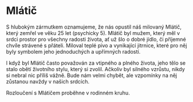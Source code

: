 # Mlátič
S hlubokým zármutkem oznamujeme, že nás opustil náš milovaný Mlátič, který zemřel ve věku 25 let (psychicky 5). Mlátič byl mužem, který měl v srdci prostor pro všechny radosti života, ať už šlo o dobré jídlo, či příjemné chvíle strávené s přáteli. Miloval teplé pivo a vynikající jitrnice, které pro něj byly symbolem jeho jednoduchých a upřímných radostí.

I když byl Mlátič často považován za vtipného a plného života, jeho tělo se stalo obětí životního stylu, který si zvolil. Ačkoliv byl silného vzrůstu, nikdy si nebral nic příliš vážně. Bude nám velmi chybět, ale vzpomínky na něj zůstanou navždy v našich srdcích.

Rozloučení s Mlátičem proběhne v rodinném kruhu.
